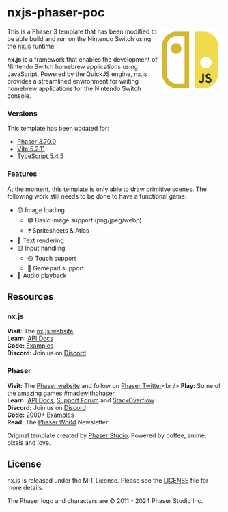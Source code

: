 # nxjs-phaser-poc

<img align="right" width="150" height="150" src="./public/assets/nxjs-logo.png">

This is a Phaser 3 template that has been modified to be able build and run on the Nintendo Switch using the [nx.js](https://nxjs.n8.io/) runtime

**nx.js** is a framework that enables the development of Nintendo Switch homebrew applications using JavaScript. Powered by the QuickJS engine, nx.js provides a streamlined environment for writing homebrew applications for the Nintendo Switch console.

### Versions

This template has been updated for:

- [Phaser 3.70.0](https://github.com/phaserjs/phaser)
- [Vite 5.2.11](https://github.com/vitejs/vite)
- [TypeScript 5.4.5](https://github.com/microsoft/TypeScript)

### Features

At the moment, this template is only able to draw primitive scenes. The following work still needs to be done to have a functional game:

- 🟡 Image loading
    - 🟢 Basic image support (png/jpeg/webp)
    - ❓ Spritesheets & Atlas
- 🔴 Text rendering
- 🟡 Input handling
    - 🟡 Touch support
    - 🔴 Gamepad support
- 🔴 Audio playback

## Resources

### nx.js

**Visit:** The [nx.js website](https://nxjs.n8.io/)<br />
**Learn:** [API Docs](https://newdocs.phaser.io)<br />
**Code:** [Examples](https://github.com/TooTallNate/nx.js/blob/main/apps)<br />
**Discord:** Join us on [Discord](https://discord.gg/MMmn73nsGz)

### Phaser
**Visit:** The [Phaser website](https://phaser.io) and follow on [Phaser Twitter](https://twitter.com/phaser_)<br />
**Play:** Some of the amazing games [#madewithphaser](https://twitter.com/search?q=%23madewithphaser&src=typed_query&f=live)<br />
**Learn:** [API Docs](https://newdocs.phaser.io), [Support Forum](https://phaser.discourse.group/) and [StackOverflow](https://stackoverflow.com/questions/tagged/phaser-framework)<br />
**Discord:** Join us on [Discord](https://discord.gg/phaser)<br />
**Code:** 2000+ [Examples](https://labs.phaser.io)<br />
**Read:** The [Phaser World](https://phaser.io/community/newsletter) Newsletter<br />

Original template created by [Phaser Studio](mailto:support@phaser.io). Powered by coffee, anime, pixels and love.

## License

nx.js is released under the MIT License. Please see the [LICENSE](https://github.com/TooTallNate/nx.js/blob/main/LICENSE) file for more details.

The Phaser logo and characters are &copy; 2011 - 2024 Phaser Studio Inc.
